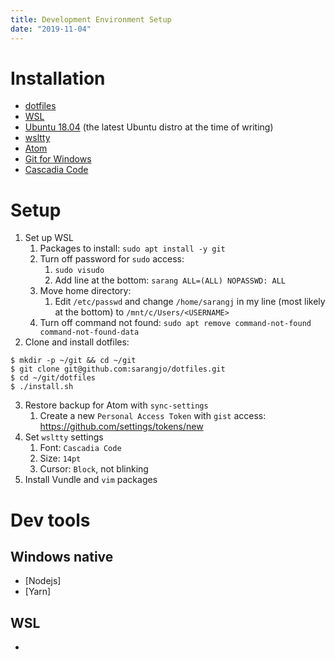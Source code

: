 ```yaml
---
title: Development Environment Setup
date: "2019-11-04"
---
```


# Installation

- [dotfiles](https://github.com/sarangjo/dotfiles)
- [WSL](https://docs.microsoft.com/en-us/windows/wsl/install-win10)
- [Ubuntu 18.04](https://www.microsoft.com/en-us/p/ubuntu-1804-lts/9n9tngvndl3q) (the latest Ubuntu distro at the time of writing)
- [wsltty](https://github.com/mintty/wsltty)
- [Atom](https://atom.io)
- [Git for Windows](https://git-scm.com)
- [Cascadia Code](https://github.com/microsoft/cascadia-code)

# Setup

1. Set up WSL
   1. Packages to install: `sudo apt install -y git`
   2. Turn off password for `sudo` access:
      1. `sudo visudo`
      2. Add line at the bottom: `sarang ALL=(ALL) NOPASSWD: ALL`
   3. Move home directory:
      1. Edit `/etc/passwd` and change `/home/sarangj` in my line (most likely at the bottom) to `/mnt/c/Users/<USERNAME>`
   4. Turn off command not found: `sudo apt remove command-not-found command-not-found-data`
2. Clone and install dotfiles:

```
$ mkdir -p ~/git && cd ~/git
$ git clone git@github.com:sarangjo/dotfiles.git
$ cd ~/git/dotfiles
$ ./install.sh
```

3. Restore backup for Atom with `sync-settings`
   1. Create a new `Personal Access Token` with `gist` access: https://github.com/settings/tokens/new
4. Set `wsltty` settings
   1. Font: `Cascadia Code`
   2. Size: `14pt`
   3. Cursor: `Block`, not blinking
5. Install Vundle and `vim` packages

# Dev tools

## Windows native

- [Nodejs]
- [Yarn]

## WSL

-
